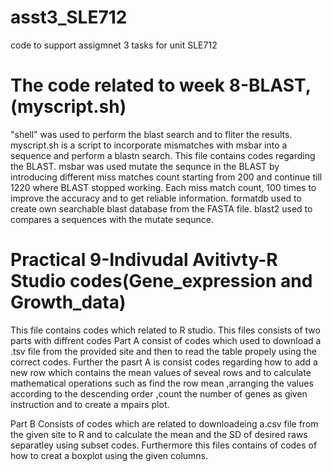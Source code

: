 # asst3_SLE712
code to support assigmnet 3 tasks for unit SLE712


# The code related to week 8-BLAST,(myscript.sh)
"shell" was used to perform the blast search and to fliter the results.
myscript.sh is a script to incorporate mismatches with msbar into a sequence and perform a blastn search. 
This file contains codes regarding the BLAST. msbar was used mutate the sequnce in the BLAST by introducing different miss matches count starting from 200 and continue till 1220 where BLAST stopped working. Each miss match count, 100 times to improve the accuracy and to get reliable information.
formatdb used to create own searchable blast database from the FASTA file. blast2 used to  compares a sequences with the mutate sequnce.


# Practical 9-Indivudal Avitivty-R Studio codes(Gene_expression and Growth_data)
This file contains codes which related to R studio.
This files consists of two parts with diffrent codes
Part A
consist of codes which used to download a .tsv file from the provided site and then to read the table propely using the correct codes. Further the pasrt A is consist codes regarding how to  add a new row which contains the mean values of seveal rows and to calculate mathematical operations such as find the row mean ,arranging the values according to the descending order ,count the number of genes as  given instruction and to  create a mpairs plot.

Part B 
Consists of codes which are related to downloadeing a.csv file from the given site to R and to calculate the mean and the SD of desired  raws separatley using subset codes. Furthermore this files contains of codes of how to creat a boxplot using the given columns.




